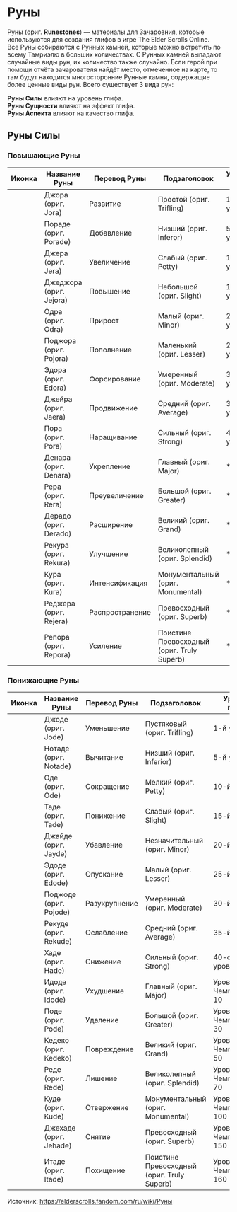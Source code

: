 # Руны

Руны (ориг. **Runestones**) — материалы для Зачаровния, которые используются для создания глифов в игре The Elder Scrolls Online.<br>
Все Руны собираются с Рунных камней, которые можно встретить по всему Тамриэлю в больших количествах. С Рунных камней выпадают случайные виды рун, их количество также случайно. Если герой при помощи отчёта зачарователя найдёт место, отмеченное на карте, то там будут находится многосторонние Рунные камни, содержащие более ценные виды рун. Всего существует 3 вида рун:

**Руны Силы** влияют на уровень глифа.<br>
**Руны Сущности** влияют на эффект глифа.<br>
**Руны Аспекта** влияют на качество глифа.<br>

## Руны Силы
### Повышающие Руны

| Иконка | Название Руны | Перевод Руны | Подзаголовок | Уровень глифа |
| ------ |---------------| ------------ | ------------ | ------------- |
||Джора (ориг. Jora)|       Развитие|         Простой (ориг. Trifling)|                   1-й уровень|
||Пораде (ориг. Porade)|    Добавление|       Низший (ориг. Inferor)|                     5-й уровень|
||Джера (ориг. Jera)|       Увеличение|	      Слабый (ориг. Petty)|   	                  10-й уровня|
||Джеджора (ориг. Jejora)|  Повышение|        Небольшой (ориг. Slight)|	                  15-й уровень|
||Одра (ориг. Odra)|        Прирост|	        Малый (ориг. Minor)|                        20-го уровень|
||Поджора (ориг. Pojora)|	  Пополнение|	      Маленький (ориг. Lesser)|	                  25-й уровень|
||Эдора (ориг. Edora)|	    Форсирование|	    Умеренный (ориг. Moderate)|                 30-й уровень|
||Джейра (ориг. Jaera)|	    Продвижение|	    Средний (ориг. Average)|  	                35-й уровень|
||Пора (ориг. Pora)|      	Наращивание|	    Сильный (ориг. Strong)|   	                40-ой уровень|
||Денара (ориг. Denara)|  	Укрепление|	      Главный (ориг. Major)|                      * 10|
||Рера (ориг. Rera)|        Преувеличение|	  Большой (ориг. Greater)|	                  * 30|
||Дерадо (ориг. Derado)|    Расширение|	      Великий (ориг. Grand)|	                    * 50|
||Рекура (ориг. Rekura)|	  Улучшение|	      Великолепный (ориг. Splendid)|              * 70|
||Кура (ориг. Kura)|        Интенсификация|	  Монументальный (ориг. Monumental)|          * 100|
||Реджера (ориг. Rejera)|	  Распространение|	Превосходный (ориг. Superb)|	              * 150|
||Репора (ориг. Repora)|    Усиление|         Поистине Превосходный (ориг. Truly Superb)| * 160|

### Понижающие Руны

| Иконка | Название Руны | Перевод Руны | Подзаголовок | Уровень глифа |
| ------ |---------------| ------------ | ------------ | ------------- |
||Джоде (ориг. Jode)|     Уменьшение|	    Пустяковый (ориг. Trifling)|	              1-й уровень|
||Нотаде (ориг. Notade)|  Вычитание|	    Низший (ориг. Inferior)|	                  5-й уровень|
||Оде (ориг. Ode)|        Сокращение|	    Мелкий (ориг. Petty)|	                      10-й уровень|
||Таде (ориг. Tade)|	    Понижение|	    Слабый (ориг. Slight)|	                    15-й уровень|
||Джайде (ориг. Jayde)|	  Убавление|	    Незначительный (ориг. Minor)|	              20-й уровень|
||Эдоде (ориг. Edode)|	  Опускание|	    Малый (ориг. Lesser)|	                      25-й уровень|
||Поджоде (ориг. Pojode)|	Разукрупнение|	Умеренный (ориг. Moderate)|	                30-й уровень|
||Рекуде (ориг. Rekude)|	Ослабление|	    Средний (ориг. Average)|	                  35-й уровень|
||Хаде (ориг. Hade)|	    Снижение|	      Сильный (ориг. Strong)|	                    40-ой уровень|
||Идоде (ориг. Idode)|	  Ухудшение|	    Главный (ориг. Major)|	                    Уровень Чемпиона.png 10|
||Поде (ориг. Pode)|	    Удаление|	      Большой (ориг. Greater)|	                  Уровень Чемпиона.png 30|
||Кедеко (ориг. Kedeko)|  Повреждение|	  Великий (ориг. Grand)|	                    Уровень Чемпиона.png 50|
||Реде (ориг. Rede)|	    Лишение|	      Великолепный (ориг. Splendid)|	            Уровень Чемпиона.png 70|
||Куде (ориг. Kude)|	    Отвержение|	    Монументальный (ориг. Monumental)|	        Уровень Чемпиона.png 100|
||Джехаде (ориг. Jehade)|	Снятие|	        Превосходный (ориг. Superb)|	              Уровень Чемпиона.png 150|
||Итаде (ориг. Itade)|	  Похищение|      Поистине Превосходный (ориг. Truly Superb)| Уровень Чемпиона.png 160|

Источник: <a href="https://elderscrolls.fandom.com/ru/wiki/Руны">https://elderscrolls.fandom.com/ru/wiki/Руны</a>
